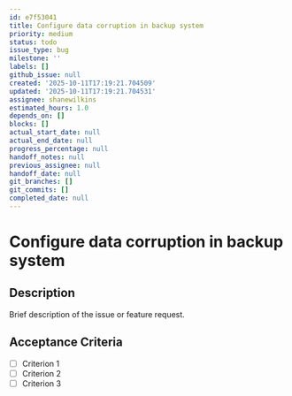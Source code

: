 ```yaml
---
id: e7f53041
title: Configure data corruption in backup system
priority: medium
status: todo
issue_type: bug
milestone: ''
labels: []
github_issue: null
created: '2025-10-11T17:19:21.704509'
updated: '2025-10-11T17:19:21.704531'
assignee: shanewilkins
estimated_hours: 1.0
depends_on: []
blocks: []
actual_start_date: null
actual_end_date: null
progress_percentage: null
handoff_notes: null
previous_assignee: null
handoff_date: null
git_branches: []
git_commits: []
completed_date: null
---
```


# Configure data corruption in backup system

## Description

Brief description of the issue or feature request.

## Acceptance Criteria

- [ ] Criterion 1
- [ ] Criterion 2
- [ ] Criterion 3